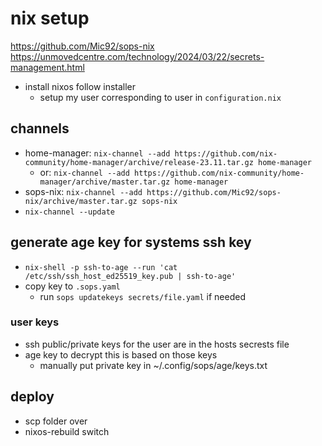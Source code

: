 # nix setup

https://github.com/Mic92/sops-nix
https://unmovedcentre.com/technology/2024/03/22/secrets-management.html

- install nixos follow installer
  - setup my user corresponding to user in `configuration.nix`

## channels
- home-manager: `nix-channel --add https://github.com/nix-community/home-manager/archive/release-23.11.tar.gz home-manager`
  - or: `nix-channel --add https://github.com/nix-community/home-manager/archive/master.tar.gz home-manager`
- sops-nix: `nix-channel --add https://github.com/Mic92/sops-nix/archive/master.tar.gz sops-nix`
- `nix-channel --update`

## generate age key for systems ssh key
- `nix-shell -p ssh-to-age --run 'cat /etc/ssh/ssh_host_ed25519_key.pub | ssh-to-age'`
- copy key to `.sops.yaml`
  - run `sops updatekeys secrets/file.yaml` if needed

### user keys
- ssh public/private keys for the user are in the hosts secrests file
- age key to decrypt this is based on those keys
  - manually put private key in ~/.config/sops/age/keys.txt

## deploy
- scp folder over
- nixos-rebuild switch 
